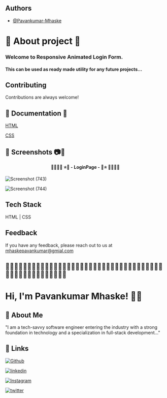 ## Authors

- [@Pavankumar-Mhaske](https://github.com/Pavankumar-Mhaske)

# 🚀 About project 💖

### Welcome to Responsive Animated Login Form.

#### This can be used as ready made utility for any future projects...

## Contributing

Contributions are always welcome!

## 📃 Documentation 📄

[HTML](https://developer.mozilla.org/en-US/docs/Web/HTML)

[CSS](https://developer.mozilla.org/en-US/docs/Web/CSS)

## 📸 Screenshots 📷🎥

<p align="center">
  <b> 🌴🎄🌳🌲 ⭐💖 - LoginPage - 💖⭐ 🌲🌳🎄🌴 </b>
</p>

![Screenshot (743)](https://github.com/Pavankumar-Mhaske/Responsive-Animated-Login-Form/assets/104865937/2f50605c-c0af-4778-b9fc-b4536c459c6e)

![Screenshot (744)](https://github.com/Pavankumar-Mhaske/Responsive-Animated-Login-Form/assets/104865937/da3c4d5d-bd16-4ba7-ae63-115f032e80e3)

## Tech Stack

HTML | CSS

## Feedback

If you have any feedback, please reach out to us at mhaskepavankumar@gmial.com


## 👋🏻✍🏻🤟🏻🙌🏻🙏🏻👏🏻🤟🏻🙌🏻👏🏻🤟🏻🙏🏻🙌🏻👏🏻🤟🏻🙌🏻🙏🏻🤟🏻👏🏻🙌🏻🙏🏻🤟🏻👏🏻🙌🏻🙏🏻🙏🏻

# Hi, I'm Pavankumar Mhaske! 👋🏻

## 🚀 About Me

"I am a tech-savvy software engineer entering the industry with a strong foundation in technology and a specialization in full-stack development..."


## 🔗 Links

[![Github](https://img.shields.io/badge/Github-000?style=for-the-badge&logo=github&logoColor=white)](https://github.com/Pavankumar-Mhaske/)

[![linkedin](https://img.shields.io/badge/linkedin-0A66C2?style=for-the-badge&logo=linkedin&logoColor=white)](https://www.linkedin.com/feed/)

[![Instagram](https://img.shields.io/badge/Instagram-FFC0CB?style=for-the-badge&logo=instagram&logoColor=#f026e9)](https://www.instagram.com/p1mhaske1.618/)

[![twitter](https://img.shields.io/badge/twitter-1DA1F2?style=for-the-badge&logo=twitter&logoColor=white)](https://twitter.com/PavankumarMhas1/)


